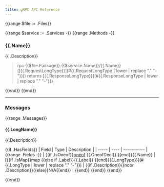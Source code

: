```yaml
---
title: gRPC API Reference
---
```


{{range $file := .Files}}

{{range $service := .Services -}}
{{range .Methods -}}

### {{.Name}}

{{ .Description}}

> rpc {{$file.Package}}.{{$service.Name}}/{{.Name}}([{{.RequestLongType}}](#{{.RequestLongType | lower | replace "." "-"}}))
>   returns [{{.ResponseLongType}}](#{{.ResponseLongType | lower | replace "." "-"}})

{{end}}
{{end}}

------
### Messages

{{range .Messages}}

#### {{.LongName}}

{{.Description}}

{{if .HasFields}}
| Field | Type | Description |
| ----- | ---- | ----------- |
{{range .Fields -}}
| {{if .IsOneof}}[oneof](https://developers.google.com/protocol-buffers/docs/proto3#oneof) {{.OneofDecl}}.{{end}}{{.Name}} | [{{if .IsMap}}map {{else if .Label}}{{.Label}} {{end}}{{.LongType}}](#{{.LongType | lower | replace "." "-"}}) | {{if .Description}}{{nobr .Description}}{{else}}N/A{{end}} |
{{end}}
{{end}}
{{end}}

{{end}}
